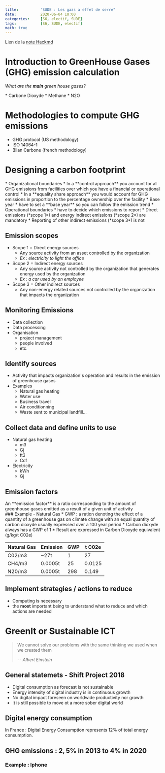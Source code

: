 ```yaml
---
title:          "SUDE : Les gazs a effet de serre"
date:           2020-06-04 10:00
categories:     [S6, electif, SUDE]
tags:           [S6, SUDE, electif]
math: true
---
```


Lien de la [note Hackmd](https://hackmd.io/@lemasymasa/BJFkim8nI)

# Introduction to GreenHouse Gases (GHG) emission calculation
*What are the **main** green house gases?*
<div class="alert alert-danger" role="alert" markdown="1">
* Carbone Dioxyde
* Methane
* N2O
</div>

# Methodologies to compute GHG emissions
* GHG protocol (US methodology)
* ISO 14064-1
* Bilan Carbone (french methodology)

# Designing a carbon footprint
<div class="alert alert-info" role="alert" markdown="1">
* Organizational boundaries
    * In a **control approach** you account for all GHG emissions from facilities over which you have a financial or operational control
    * In a **equality share approach** you would account for GHG emissions in proportion to the percentage ownership over the facility
* Base year
    * have to set a **base year** so you can follow the emission trend
* Operational boundaries
    * have to decide which emissions to report
    * Direct emissions (*scope 1*) and energy indirect emissions (*scope 2*) are mandatory
    * Reporting of other indirect emissions (*scope 3*) is not
</div>

## Emission scopes
* Scope 1 = Direct energy sources
    * Any source activity from an asset controlled by the organization
    * *Ex : electricity to light the office*
* Scope 2 = Indirect energy sources
    * Any source activity not controlled by the organization that generates energy used by the organization
    * *Ex : a car used by an employee*
* Scope 3 = Other indirect sources
    * Any non-energy related sources not controlled by the organization that impacts the organization

## Monitoring Emissions
* Data collection
* Data processing
* Organisation
    * project management
    * people involved
    * etc.

## Identify sources
* Activity that impacts organization's operation and results in the emission of greenhouse gases
* Examples
    * Natural gas heating
    * Water use
    * Business travel
    * Air conditionning
    * Waste sent to municipal landfill...

## Collect data and define units to use
* Natural gas heating
    * m3
    * Gj
    * ft3
    * Ccf
* Electricity
    * kWh
    * Gj

## Emission factors
<div class="alert alert-info" role="alert" markdown="1">
An **emission factor** is a ratio corresponding to the amount of greenhouse gases emitted as a result of a given unit of activity
</div>
### Example - Natural Gas
* GWP : a ration denoting the effect of a quantity of a greenhouse gas on climate change with an equal quantity of carbon dioxyde usually expressed over a 100 year period
* Carbon dioxyde always has a GWP of 1
* Result are expressed in Carbon Dioxyde equivalent (g/kg/t C02e)

| Natural Gas | Emission | GWP | t C02e |
| ------ | ------ | ------ | ------ |
| C02/m3   | ~27t  | 1 | 27 |
| CH4/m3   | 0.0005t | 25 | 0.0125 |
| N20/m3   | 0.0005t | 298 | 0.149 |

## Implement strategies / actions to reduce
* Computing is necessary
* the **most** important being to understand what to reduce and which actions are needed

# GreenIt or Sustainable ICT
> We cannot solve our problems with the same thinking we used when we created them
> 
> -- <cite> Albert Einstein</cite>

## General statemets - Shift Project 2018
* Digital consumption as forecast is not sustainable
* Energy intensity of digital industry is in continuous growth
* No digital impact foreseen on worldwide productivity nor growth
* It is still possible to move ot a more sober digital world

## Digital energy consumption
In France : Digital Energy Consumption represents $12\%$ of total energy consumption.

## GHG emissions : $2,5\%$ in 2013 to $4\%$ in 2020
### Example : Iphone
